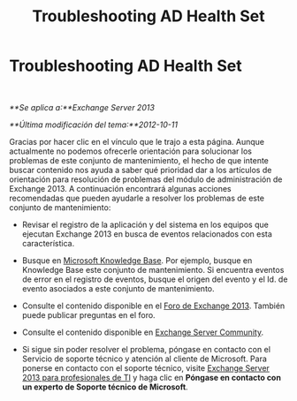 ﻿---
title: Troubleshooting AD Health Set
TOCTitle: Troubleshooting AD Health Set
ms:assetid: 274c1b08-e14c-496b-b2f5-ace84af7bcff
ms:mtpsurl: https://technet.microsoft.com/es-es/library/ms.exch.scom.ad(v=EXCHG.150)
ms:contentKeyID: 54652481
ms.date: 10/08/2015
mtps_version: v=EXCHG.150
ms.translationtype: HT
---

# Troubleshooting AD Health Set

 

_**Se aplica a:**Exchange Server 2013_

_**Última modificación del tema:**2012-10-11_

Gracias por hacer clic en el vínculo que le trajo a esta página. Aunque actualmente no podemos ofrecerle orientación para solucionar los problemas de este conjunto de mantenimiento, el hecho de que intente buscar contenido nos ayuda a saber qué prioridad dar a los artículos de orientación para resolución de problemas del módulo de administración de Exchange 2013. A continuación encontrará algunas acciones recomendadas que pueden ayudarle a resolver los problemas de este conjunto de mantenimiento:

  - Revisar el registro de la aplicación y del sistema en los equipos que ejecutan Exchange 2013 en busca de eventos relacionados con esta característica.

  - Busque en [Microsoft Knowledge Base](http://go.microsoft.com/fwlink/p/?linkid=18175). Por ejemplo, busque en Knowledge Base este conjunto de mantenimiento. Si encuentra eventos de error en el registro de eventos, busque el origen del evento y el Id. de evento asociados a este conjunto de mantenimiento.

  - Consulte el contenido disponible en el [Foro de Exchange 2013](http://go.microsoft.com/fwlink/p/?linkid=257903). También puede publicar preguntas en el foro.

  - Consulte el contenido disponible en [Exchange Server Community](http://go.microsoft.com/fwlink/p/?linkid=14927).

  - Si sigue sin poder resolver el problema, póngase en contacto con el Servicio de soporte técnico y atención al cliente de Microsoft. Para ponerse en contacto con el soporte técnico, visite [Exchange Server 2013 para profesionales de TI](http://go.microsoft.com/fwlink/p/?linkid=402506) y haga clic en **Póngase en contacto con un experto de Soporte técnico de Microsoft**.

